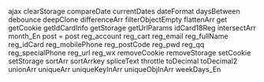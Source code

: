 ajax
clearStorage
compareDate
currentDates
dateFormat
daysBetween
debounce
deepClone
differenceArr
filterObjectEmpty
flattenArr
get
getCookie
getIdCardInfo
getStorage
getUrlParams
idCard18Reg
intersectArr
month_En
post = post
reg_account
reg_cart
reg_email
reg_fullName
reg_idCard
reg_mobilePhone
reg_postCode
reg_pwd
reg_qq
reg_specialPhone
reg_url
reg_wx
removeCookie
removeStorage
setCookie
setStorage
sortArr
sortArrkey
spliceText
throttle
toDecimal
toDecimal2
unionArr
uniqueArr
uniqueKeyInArr
uniqueObjInArr
weekDays_En
